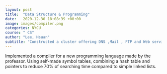 ```yaml
---
layout: post
title:  "Data Structure & Programming"
date:   2020-12-30 18:08:39 +00:00
image: images/compiler.png
categories: NYCU
course: " CS"
author: "Lee, Hsuan"
subtitle: "Constructed a cluster offering DNS ,Mail , FTP and Web services."
---
```

Implemented a compiler for a new programming language made by the professor.
Using self-made symbol tables, combining a hash table and pointers to reduce 70% of searching time compared to simple linked lists.
